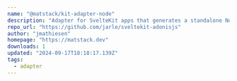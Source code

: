 ```yaml
---
name: "@matstack/kit-adapter-node"
description: "Adapter for SvelteKit apps that generates a standalone Node server"
repo_url: "https://github.com/jarle/sveltekit-adonisjs"
author: "jmathiesen"
homepage: "https://matstack.dev"
downloads: 1
updated: "2024-09-17T18:18:17.139Z"
tags: 
  - adapter
---
```

